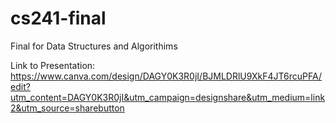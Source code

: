 # cs241-final
Final for Data Structures and Algorithims 

Link to Presentation: https://www.canva.com/design/DAGY0K3R0jI/BJMLDRlU9XkF4JT6rcuPFA/edit?utm_content=DAGY0K3R0jI&utm_campaign=designshare&utm_medium=link2&utm_source=sharebutton 
